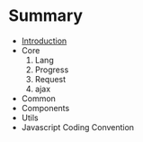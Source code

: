 # Summary

* [Introduction](README.md)
* Core
  1. Lang
  2. Progress
  3. Request
  4. ajax
* Common
* Components
* Utils
* Javascript Coding Convention



